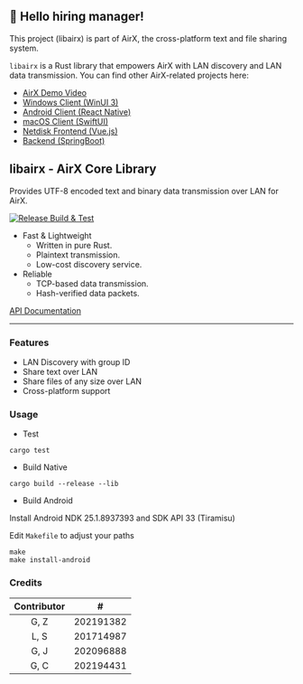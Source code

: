 ## 👋 Hello hiring manager!

This project (libairx) is part of AirX, the cross-platform text and file sharing system.

`libairx` is a Rust library that empowers AirX with LAN discovery and LAN data transmission.
You can find other AirX-related projects here:

- [AirX Demo Video](https://hatsune-miku.github.io/airx.html)
- [Windows Client (WinUI 3)](https://github.com/hatsune-miku/AirX-win)
- [Android Client (React Native)](https://github.com/hatsune-miku/airx4a)
- [macOS Client (SwiftUI)](https://github.com/Lsjy44/airX_mac)
- [Netdisk Frontend (Vue.js)](https://github.com/hatsune-miku/airx-cloud)
- [Backend (SpringBoot)](https://github.com/hatsune-miku/airx-backend)

## libairx - AirX Core Library

Provides UTF-8 encoded text and binary data transmission over LAN for AirX.

[![Release Build & Test](https://github.com/hatsune-miku/libairx/actions/workflows/rust.yml/badge.svg)](https://github.com/hatsune-miku/libairx/actions/workflows/rust.yml)

- Fast & Lightweight
    - Written in pure Rust.
    - Plaintext transmission.
    - Low-cost discovery service.
- Reliable
    - TCP-based data transmission.
    - Hash-verified data packets.

[API Documentation](https://github.com/hatsune-miku/libairx/wiki)

---

### Features

- LAN Discovery with group ID
- Share text over LAN
- Share files of any size over LAN
- Cross-platform support

### Usage

- Test

```shell
cargo test
```

- Build Native

```shell
cargo build --release --lib
```

- Build Android

Install Android NDK 25.1.8937393 and SDK API 33 (Tiramisu)

Edit `Makefile` to adjust your paths

```shell
make
make install-android
```

### Credits

| Contributor |     #     |
|:-----------:|:---------:|
|    G, Z     | 202191382 |
|    L, S     | 201714987 |
|    G, J     | 202096888 |
|    G, C     | 202194431 |
